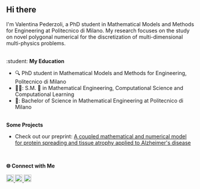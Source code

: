 ## Hi there
I'm Valentina Pederzoli, a PhD student in Mathematical Models and Methods for Engineering at Politecnico di Milano. My research focuses on the study on novel polygonal numerical for the discretization of multi-dimensional multi-physics problems.

<br />
:student: <b> My Education </b>

- 🔍 PhD student in Mathematical Models and Methods for Engineering, Politecnico di Milano
- ⁠👩‍🎓: S.M. 👑 in Mathematical Engineering, Computational Science and Computational Learning
- 👧: Bachelor of Science in Mathematical Engineering at Politecnico di Milano

<br />
<b> Some Projects </b> 

- Check out our preprint: [A coupled mathematical and numerical model for protein spreading and tissue atrophy applied to Alzheimer's disease](https://doi.org/10.48550/arXiv.2412.19661)
<br />


<b>🌐 Connect with Me <b>

<p align>
  <a href="www.linkedin.com/in/valentina-pederzoli" target="_blank">
    <img src="https://img.shields.io/badge/-LinkedIn-blue?style=flat&logo=Linkedin&logoColor=white" height="20">
  </a>
  <a href="https://www.researchgate.net/profile/Valentina-Pederzoli-2?ev=prf_overview" target="_blank">
    <img src="https://img.shields.io/badge/-ResearchGate-00CCBB?style=flat&logo=ResearchGate&logoColor=white" height="20">
  </a>
  <a href="mailto:valentina.pederzoli99@gmail.com" target="_blank">
    <img src="https://img.shields.io/badge/Gmail-D14836?style=for-the-badge&logo=gmail&logoColor=white" height="20">
  </a>
</p>
